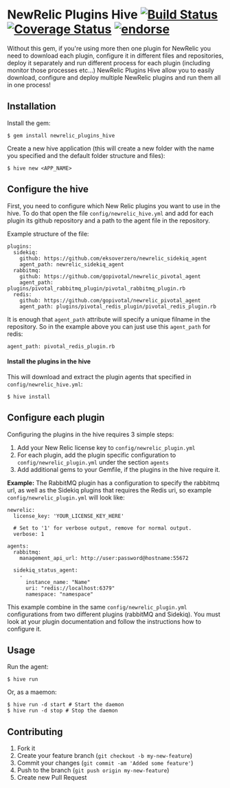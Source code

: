 # NewRelic Plugins Hive [![Build Status](https://api.travis-ci.org/elad-maimon/newrelic_plugins_hive.png?branch=master,develop)](https://api.travis-ci.org/elad-maimon/newrelic_plugins_hive.png?branch=master,develop) [![Coverage Status](https://coveralls.io/repos/elad-maimon/newrelic_plugins_hive/badge.png?branch=master)](https://coveralls.io/r/elad-maimon/newrelic_plugins_hive?branch=master,develop) [![endorse](https://api.coderwall.com/elad-maimon/endorsecount.png)](https://coderwall.com/elad-maimon)

Without this gem, if you're using more then one plugin for NewRelic you need to download each plugin, configure it in different files and repositories, deploy it separately and run different process for each plugin (including monitor those processes etc...)
NewRelic Plugins Hive allow you to easily download, configure and deploy multiple NewRelic plugins and run them all in one process!

## Installation

Install the gem:

    $ gem install newrelic_plugins_hive
    
Create a new hive application (this will create a new folder with the name you specified and the default folder structure and files):

	$ hive new <APP_NAME>
    
## Configure the hive

First, you need to configure which New Relic plugins you want to use in the hive.
To do that open the file `config/newrelic_hive.yml` and add for each plugin its github repository and a path to the agent file in the repository.

Example structure of the file:

	plugins:
	  sidekiq:
	    github: https://github.com/eksoverzero/newrelic_sidekiq_agent
	    agent_path: newrelic_sidekiq_agent
	  rabbitmq:
	    github: https://github.com/gopivotal/newrelic_pivotal_agent
	    agent_path: plugins/pivotal_rabbitmq_plugin/pivotal_rabbitmq_plugin.rb
	  redis:
	    github: https://github.com/gopivotal/newrelic_pivotal_agent
	    agent_path: plugins/pivotal_redis_plugin/pivotal_redis_plugin.rb

It is enough that `agent_path` attribute will specify a unique filname in the repository. So in the example above you can just use this `agent_path` for redis:

	agent_path: pivotal_redis_plugin.rb

#### Install the plugins in the hive

This will download and extract the plugin agents that specified in `config/newrelic_hive.yml`:

	$ hive install
	
## Configure each plugin

Configuring the plugins in the hive requires 3 simple steps:

1. Add your New Relic license key to `config/newrelic_plugin.yml`
2. For each plugin, add the plugin specific configuration to `config/newrelic_plugin.yml` under the section `agents`
3. Add additional gems to your Gemfile, if the plugins in the hive require it.

__Example:__ The RabbitMQ plugin has a configuration to specify the rabbitmq url, as well as the Sidekiq plugins that requires the Redis uri, so example `config/newrelic_plugin.yml` will look like:

	newrelic:
	  license_key: 'YOUR_LICENSE_KEY_HERE'
	
	  # Set to '1' for verbose output, remove for normal output.
	  verbose: 1
	
	agents:
	  rabbitmq:
	    management_api_url: http://user:password@hostname:55672
	
	  sidekiq_status_agent:
	    -
	      instance_name: "Name"
	      uri: "redis://localhost:6379"
	      namespace: "namespace"

This example combine in the same `config/newrelic_plugin.yml` configurations from two different plugins (rabbitMQ and Sidekiq).
You must look at your plugin documentation and follow the instructions how to configure it.

## Usage

Run the agent:

	$ hive run
	
Or, as a maemon:

	$ hive run -d start # Start the daemon
	$ hive run -d stop # Stop the daemon
	
## Contributing

1. Fork it
2. Create your feature branch (`git checkout -b my-new-feature`)
3. Commit your changes (`git commit -am 'Added some feature'`)
4. Push to the branch (`git push origin my-new-feature`)
5. Create new Pull Request
